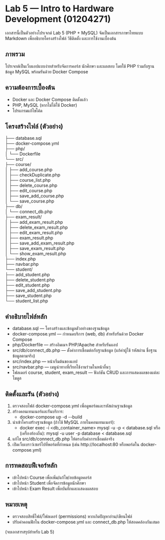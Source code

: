 # Lab 5 — Intro to Hardware Development (01204271)

เอกสารนี้เป็นตัวอย่างโปรเจกต์ Lab 5 (PHP + MySQL) จัดเป็นเอกสารภาษาไทยแบบ Markdown เพื่ออธิบายโครงสร้างไฟล์ วิธีติดตั้ง และการใช้งานเบื้องต้น

## ภาพรวม
โปรเจกต์เป็นเว็บแอปแบบง่ายสำหรับจัดการคอร์ส นักศึกษา และผลสอบ โดยใช้ PHP ร่วมกับฐานข้อมูล MySQL พร้อมรันด้วย Docker Compose

## ความต้องการเบื้องต้น
- Docker และ Docker Compose ติดตั้งแล้ว
- PHP, MySQL (หากไม่ได้ใช้ Docker)
- โปรแกรมแก้ไขโค้ด

## โครงสร้างไฟล์ (ตัวอย่าง)
├── database.sql  
├── docker-compose.yml  
├── php/  
│   └── Dockerfile  
└── src/  
    ├── course/  
    │   ├── add_course.php  
    │   ├── checkDuplicate.php  
    │   ├── course_list.php  
    │   ├── delete_course.php  
    │   ├── edit_course.php  
    │   ├── save_add_course.php  
    │   └── save_course.php  
    ├── db/  
    │   └── connect_db.php  
    ├── exam_result/  
    │   ├── add_exam_result.php  
    │   ├── delete_exam_result.php  
    │   ├── edit_exam_result.php  
    │   ├── exam_result.php  
    │   ├── save_add_exam_result.php  
    │   ├── save_exam_result.php  
    │   └── show_exam_result.php  
    ├── index.php  
    ├── navbar.php  
    └── student/  
        ├── add_student.php  
        ├── delete_student.php  
        ├── edit_student.php  
        ├── save_add_student.php  
        ├── save_student.php  
        └── student_list.php

## คำอธิบายไฟล์หลัก
- database.sql — โครงสร้างและข้อมูลตัวอย่างของฐานข้อมูล  
- docker-compose.yml — กำหนดบริการ (web, db) สำหรับรันด้วย Docker Compose  
- php/Dockerfile — สร้างอิมเมจ PHP/Apache สำหรับรันแอป  
- src/db/connect_db.php — ตั้งค่าการเชื่อมต่อกับฐานข้อมูล (แก้ค่าผู้ใช้ รหัสผ่าน ชื่อฐานข้อมูลตามจริง)  
- src/index.php — หน้าเริ่มต้นของแอป  
- src/navbar.php — เมนูนำทางที่เรียกใช้งานร่วมในหน้าอื่นๆ  
- โฟลเดอร์ course, student, exam_result — ฟังก์ชัน CRUD และการแสดงผลของแต่ละโมดูล

## ติดตั้งและรัน (ตัวอย่าง)
1. ตรวจสอบไฟล์ docker-compose.yml เพื่อดูพอร์ตและรหัสผ่านฐานข้อมูล  
2. สร้างคอนเทนเนอร์และรันบริการ:
   - docker-compose up -d --build
3. นำเข้าโครงสร้างฐานข้อมูล (ถ้าใช้ MySQL ภายในคอนเทนเนอร์):
   - docker exec -i <db_container_name> mysql -u<user> -p<password> <database> < database.sql
   หรือ (เครื่องท้องถิ่น): mysql -u user -p database < database.sql
4. แก้ไข src/db/connect_db.php ให้ตรงกับค่าการเชื่อมต่อจริง  
5. เปิดเว็บเบราว์เซอร์ไปที่พอร์ตที่กำหนด (เช่น http://localhost:80 หรือพอร์ตใน docker-compose.yml)

## การทดสอบฟีเจอร์หลัก
- เข้าไปหน้า Course เพื่อเพิ่ม/แก้ไข/ลบข้อมูลคอร์ส  
- เข้าไปหน้า Student เพื่อจัดการข้อมูลนักศึกษา  
- เข้าไปหน้า Exam Result เพื่อบันทึกและแสดงผลสอบ

## หมายเหตุ
- ตรวจสอบสิทธิ์ไฟล์/โฟลเดอร์ (permissions) หากเกิดปัญหาอ่าน/เขียนไฟล์  
- ปรับค่าคอนฟิกใน docker-compose.yml และ connect_db.php ให้สอดคล้องกันเสมอ

(จบเอกสารสรุปสำหรับ Lab 5)